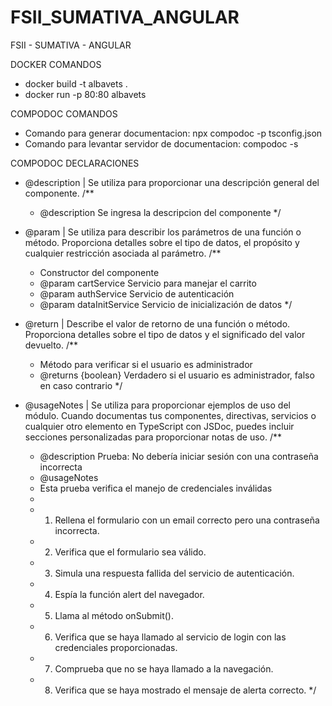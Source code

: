 # FSII_SUMATIVA_ANGULAR
FSII - SUMATIVA - ANGULAR

DOCKER COMANDOS
- docker build -t albavets .
- docker run -p 80:80 albavets


COMPODOC COMANDOS
- Comando para generar documentacion: npx compodoc -p tsconfig.json
- Comando para levantar servidor de documentacion: compodoc -s

COMPODOC DECLARACIONES
- @description | Se utiliza para proporcionar una descripción general del componente.
    /**
    * @description Se ingresa la descripcion del componente
    */

- @param | Se utiliza para describir los parámetros de una función o método. Proporciona detalles sobre el tipo de datos, el propósito y cualquier restricción asociada al parámetro.
    /**
   * Constructor del componente
   * @param cartService Servicio para manejar el carrito
   * @param authService Servicio de autenticación
   * @param dataInitService Servicio de inicialización de datos
   */

- @return | Describe el valor de retorno de una función o método. Proporciona detalles sobre el tipo de datos y el significado del valor devuelto.
  /**
   * Método para verificar si el usuario es administrador
   * @returns {boolean} Verdadero si el usuario es administrador, falso en caso contrario
   */

- @usageNotes | Se utiliza para proporcionar ejemplos de uso del módulo. Cuando documentas tus componentes, directivas, servicios o cualquier otro elemento en TypeScript con JSDoc, puedes incluir secciones personalizadas para proporcionar notas de uso.
  /**
   * @description Prueba: No debería iniciar sesión con una contraseña incorrecta
   * @usageNotes 
   * Esta prueba verifica el manejo de credenciales inválidas
   * 
   * 1. Rellena el formulario con un email correcto pero una contraseña incorrecta.
   * 2. Verifica que el formulario sea válido.
   * 3. Simula una respuesta fallida del servicio de autenticación.
   * 4. Espía la función alert del navegador.
   * 5. Llama al método onSubmit().
   * 6. Verifica que se haya llamado al servicio de login con las credenciales proporcionadas.
   * 7. Comprueba que no se haya llamado a la navegación.
   * 8. Verifica que se haya mostrado el mensaje de alerta correcto.
  */
